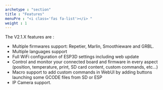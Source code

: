 ```yaml
---
archetype : "section"
title : "Features"
menuPre : "<i class='fas fa-list'></i> "
weight : 1
---
```

The V2.1.X features are :   

* Multiple firmwares support: Repetier, Marlin, Smoothieware and GRBL.
* Multiple languages support
* Full WiFi configuration of ESP3D settings including web update
* Control and monitor your connected board and firmware  in every aspect (position, temperature, print, SD card content, custom commands, etc...)
* Macro support to add custom commands in WebUI by adding buttons launching some GCODE files from SD or ESP
* IP Camera support.

